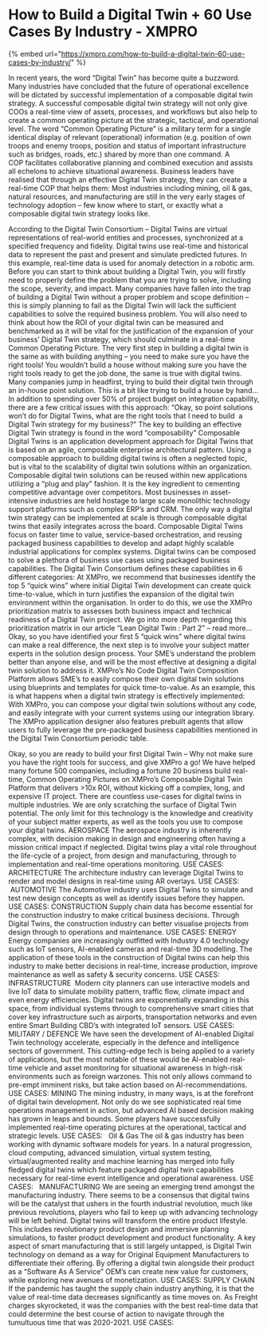 # How to Build a Digital Twin + 60 Use Cases By Industry - XMPRO

{% embed url="https://xmpro.com/how-to-build-a-digital-twin-60-use-cases-by-industry/" %}

In recent years, the word “Digital Twin” has become quite a buzzword. Many industries have concluded that the future of operational excellence will be dictated by successful implementation of a composable digital twin strategy.
A successful composable digital twin strategy will not only give COOs a real-time view of assets, processes, and workflows but also help to create a common operating picture at the strategic, tactical, and operational level.
The word “Common Operating Picture” is a military term for a single identical display of relevant (operational) information (e.g. position of own troops and enemy troops, position and status of important infrastructure such as bridges, roads, etc.) shared by more than one command. A COP facilitates collaborative planning and combined execution and assists all echelons to achieve situational awareness.
Business leaders have realised that through an effective Digital Twin strategy, they can create a real-time COP that helps them:
Most industries including mining, oil & gas, natural resources, and manufacturing are still in the very early stages of technology adoption – few know where to start, or exactly what a composable digital twin strategy looks like.

According to the Digital Twin Consortium – Digital Twins are virtual representations of real-world entities and processes, synchronized at a specified frequency and fidelity. Digital twins use real-time and historical data to represent the past and present and simulate predicted futures.
In this example, real-time data is used for anomaly detection in a robotic arm.
Before you can start to think about building a Digital Twin, you will firstly need to properly define the problem that you are trying to solve, including the scope, severity, and impact.
Many companies have fallen into the trap of building a Digital Twin without a proper problem and scope definition – this is simply planning to fail as the Digital Twin will lack the sufficient capabilities to solve the required business problem.
You will also need to think about how the ROI of your digital twin can be measured and benchmarked as it will be vital for the justification of the expansion of your business’ Digital Twin strategy, which should culminate in a real-time Common Operating Picture.
The very first step in building a digital twin is the same as with building anything – you need to make sure you have the right tools!
You wouldn’t build a house without making sure you have the right tools ready to get the job done, the same is true with digital twins.
Many companies jump in headfirst, trying to build their digital twin through an in-house point solution. This is a bit like trying to build a house by hand… In addition to spending over 50% of project budget on integration capability, there are a few critical issues with this approach:
“Okay, so point solutions won’t do for Digital Twins, what are the right tools that I need to build  a Digital Twin strategy for my business?” 
The key to building an effective Digital Twin strategy is found in the word “composability”
Composable Digital Twins is an application development approach for Digital Twins that is based on an agile, composable enterprise architectural pattern.
Using a composable approach to building digital twins is often a neglected topic, but is vital to the scalability of digital twin solutions within an organization. Composable digital twin solutions can be reused within new applications utilizing a “plug and play” fashion. It is the key ingredient to cementing competitive advantage over competitors.
Most businesses in asset-intensive industries are held hostage to large scale monolithic technology support platforms such as complex ERP’s and CRM. The only way a digital twin strategy can be implemented at scale is through composable digital twins that easily integrates across the board.
Composable Digital Twins focus on faster time to value, service-based orchestration, and reusing packaged business capabilities to develop and adapt highly scalable industrial applications for complex systems​.
Digital twins can be composed to solve a plethora of business use cases using packaged business capabilities.
The Digital Twin Consortium defines these capabilities in 6 different categories:
At XMPro, we recommend that businesses identify the top 5 “quick wins” where initial Digital Twin development can create quick time-to-value, which in turn justifies the expansion of the digital twin environment within the organisation.
In order to do this, we use the XMPro prioritization matrix to assesses both business impact and technical readiness of a Digital Twin project. We go into more depth regarding this prioritization matrix in our article “Lean Digital Twin : Part 2” – read more…
Okay, so you have identified your first 5 “quick wins” where digital twins can make a real difference, the next step is to involve your subject matter experts in the solution design process. Your SME’s understand the problem better than anyone else, and will be the most effective at designing a digital twin solution to address it. XMPro’s No Code Digital Twin Composition Platform allows SME’s to easily compose their own digital twin solutions using blueprints and templates for quick time-to-value.
As an example, this is what happens when a digital twin strategy is effectively implemented:
With XMPro, you can compose your digital twin solutions without any code, and easily integrate with your current systems using our integration library.
The XMPro application designer also features prebuilt agents that allow users to fully leverage the pre-packaged business capabilities mentioned in the Digital Twin Consortium periodic table.

Okay, so you are ready to build your first Digital Twin – Why not make sure you have the right tools for success, and give XMPro a go!
We have helped many fortune 500 companies, including a fortune 20 business build real-time, Common Operating Pictures on XMPro’s Composable Digital Twin Platform that delivers >10x ROI, without kicking off a complex, long, and expensive IT project.
There are countless use-cases for digital twins in multiple industries. We are only scratching the surface of Digital Twin potential.
The only limit for this technology is the knowledge and creativity of your subject matter experts, as well as the tools you use to compose your digital twins.
AEROSPACE
The aerospace industry is inherently complex, with decision making in design and engineering often having a mission critical impact if neglected. Digital twins play a vital role throughout the life-cycle of a project, from design and manufacturing, through to implementation and real-time operations monitoring.
USE CASES:
ARCHITECTURE
The architecture industry can leverage Digital Twins to render and model designs in real-time using AR overlays.
USE CASES:
 AUTOMOTIVE
The Automotive industry uses Digital Twins to simulate and test new design concepts as well as identify issues before they happen.
USE CASES:
CONSTRUCTION
Supply chain data has become essential for the construction industry to make critical business decisions. Through Digital Twins, the construction industry can better visualise projects from design through to operations and maintenance.
USE CASES:
ENERGY
Energy companies are increasingly outfitted with Industry 4.0 technology such as IoT sensors, AI-enabled cameras and real-time 3D modelling.
The application of these tools in the construction of Digital twins can help this industry to make better decisions in real-time, increase production, improve maintenance as well as safety & security concerns.
USE CASES:
INFRASTRUCTURE 
Modern city planners can use interactive models and live IoT data to simulate mobility pattern, traffic flow, climate impact and even energy efficiencies.
Digital twins are exponentially expanding in this space, from individual systems through to comprehensive smart cities that cover key infrastructure such as airports, transportation networks and even entire Smart Building CBD’s with integrated IoT sensors.
USE CASES:
 
MILITARY / DEFENCE
We have seen the development of AI-enabled Digital Twin technology accelerate, especially in the defence and intelligence sectors of government.
This cutting-edge tech is being applied to a variety of applications, but the most notable of these would be AI-enabled real-time vehicle and asset monitoring for situational awareness in high-risk environments such as foreign warzones. This not only allows command to pre-empt imminent risks, but take action based on AI-recommendations.
USE CASES:
MINING
The mining industry, in many ways, is at the forefront of digital twin development. Not only do we see sophisticated real time operations management in action, but advanced AI based decision making has grown in leaps and bounds. Some players have successfully implemented real-time operating pictures at the operational, tactical and strategic levels.
USE CASES:
 
Oil & Gas
The oil & gas industry has been working with dynamic software models for years. In a natural progression, cloud computing, advanced simulation, virtual system testing, virtual/augmented reality and machine learning has merged into fully fledged digital twins which feature packaged digital twin capabilities necessary for real-time event intelligence and operational awareness.
USE CASES:
 
MANUFACTURING
We are seeing an emerging trend amongst the manufacturing industry. There seems to be a consensus that digital twins will be the catalyst that ushers in the fourth industrial revolution, much like previous revolutions, players who fail to keep up with advancing technology will be left behind.
Digital twins will transform the entire product lifestyle. This includes revolutionary product design and immersive planning simulations, to faster product development and product functionality.
A key aspect of smart manufacturing that is still largely untapped, is Digital Twin technology on demand as a way for Original Equipment Manufacturers to differentiate their offering. By offering a digital twin alongside their product as a “Software As A Service” OEM’s can create new value for customers, while exploring new avenues of monetization.
USE CASES:
SUPPLY CHAIN
If the pandemic has taught the supply chain industry anything, it is that the value of real-time data decreases significantly as time moves on.
As Freight charges skyrocketed, it was the companies with the best real-time data that could determine the best course of action to navigate through the tumultuous time that was 2020-2021.
USE CASES: 